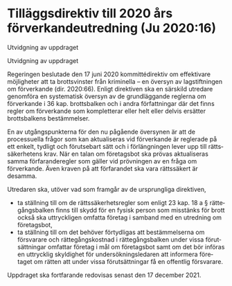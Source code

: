# Tilläggsdirektiv till 2020 års förverkande­utredning (Ju 2020:16)

Utvidgning av uppdraget

Utvidgning av uppdraget

Regeringen beslutade den 17 juni 2020 kommitté­direktiv om effekti­vare möjlig­heter att ta brotts­vinster från krimi­nella – en översyn av lag­stift­ningen om för­verkande (dir. 2020:66). Enligt direktiven ska en särskild utre­dare genom­föra en systema­tisk översyn av de grund­läg­gande reglerna om förver­kande i 36 kap. brotts­balken och i andra för­fatt­ningar där det finns regler om för­verkande som kom­pletterar eller helt eller delvis ersätter brotts­balkens bestäm­melser.

En av utgångs­punkterna för den nu pågående över­synen är att de processu­ella frågor som kan aktuali­seras vid förver­kande är reglerade på ett enkelt, tydligt och förutse­bart sätt och i förläng­ningen lever upp till rätts­säker­hetens krav. När en talan om företags­bot ska prövas aktuali­seras samma förfarande­regler som gäller vid prövningen av en fråga om förverkande. Även kraven på att förfarandet ska vara rätts­säkert är desamma.

Utredaren ska, utöver vad som framgår av de ursprung­liga direktiven,

* ta ställning till om de rätts­säkerhets­regler som enligt 23 kap. 18 a § rätte­gångsbal­ken finns till skydd för en fysisk person som miss­tänks för brott också ska uttryck­ligen omfatta företag i sam­band med en utred­ning om företags­bot,
* ta ställning till om det behöver förtyd­ligas att bestäm­melserna om försva­rare och rätte­gångs­kostnad i rätte­gångs­balken under vissa förut­sättningar omfattar företag i mål om företags­bot samt om det bör införas en uttrycklig skyldig­het för under­sök­nings­ledaren att infor­mera före­taget om rätten att under vissa förut­sätt­ningar få en offentlig försvarare.

Uppdraget ska fort­farande redovisas senast den 17 december 2021.

